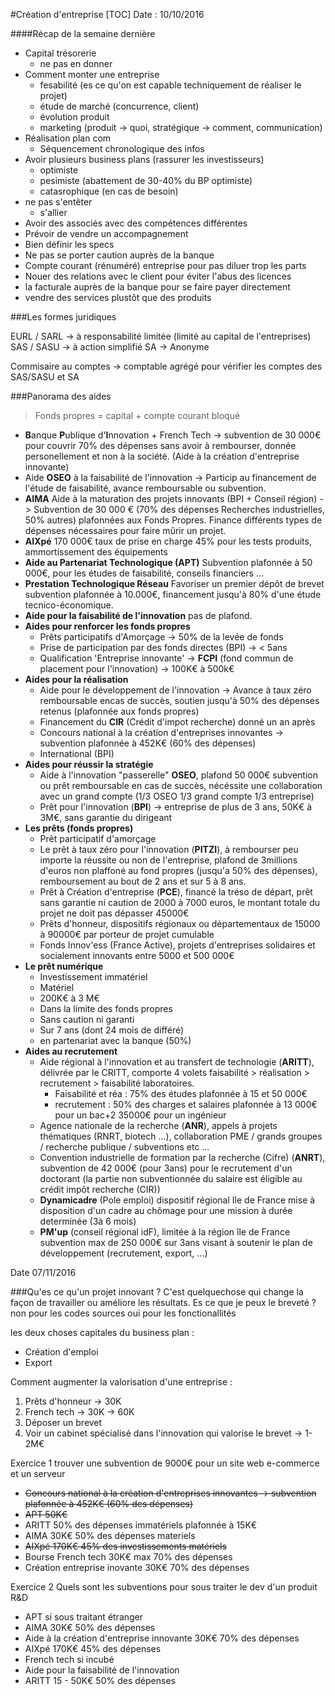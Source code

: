 
#Création d'entreprise
[TOC]
Date : 10/10/2016

####Récap de la semaine dernière
* Capital trésorerie
    * ne pas en donner
* Comment monter une entreprise
    * fesabilité (es ce qu'on est capable techniquement de réaliser le projet)
    * étude de marché (concurrence, client)
    * évolution produit
    * marketing (produit -> quoi, stratégique -> comment, communication)
* Réalisation plan com
    * Séquencement chronologique des infos
* Avoir plusieurs business plans (rassurer les investisseurs)
    * optimiste
    * pesimiste (abattement de 30-40% du BP optimiste)
    * catasrophique (en cas de besoin)
* ne pas s'entêter
    * s'allier
* Avoir des associés avec des compétences différentes
* Prévoir de vendre un accompagnement
* Bien définir les specs
* Ne pas se porter caution auprès de la banque
* Compte courant (rénuméré) entreprise pour pas diluer trop les parts
* Nouer des relations avec le client pour éviter l'abus des licences
* la facturale auprès de la banque pour se faire payer directement
* vendre des services plustôt que des produits


###Les formes juridiques

EURL / SARL -> à responsabilité limitée (limité au capital de l'entreprises)
SAS / SASU -> à action simplifié
SA -> Anonyme

Commisaire au comptes -> comptable agrégé pour vérifier les comptes des SAS/SASU et SA

###Panorama des aides

>Fonds propres = capital + compte courant bloqué

* **B**anque **P**ublique d'**I**nnovation  + French Tech -> subvention de 30 000€ pour couvrir 70% des dépenses sans avoir à rembourser, donnée personellement et non à la société. (Aide à la création d'entreprise innovante)
* Aide **OSEO** à la faisabilité de l'innovation -> Particip au financement de l'étude de faisabilité, avance remboursable ou subvention.
* **AIMA** Aide à la maturation des projets innovants (BPI + Conseil région) -> Subvention de 30 000 € (70% des dépenses Recherches industrielles, 50% autres) plafonnées aux Fonds Propres. Finance différents types de dépenses nécessaires pour faire mûrir un projet.
* **AIXpé** 170 000€ taux de prise en charge 45% pour les tests produits, ammortissement des équipements
* **Aide au Partenariat Technologique (APT)** Subvention plafonnée à 50 000€, pour les études de faisabilité, conseils financiers ...
* **Prestation Technologique Réseau** Favoriser un premier dépôt de brevet subvention plafonnée à 10.000€, financement jusqu'à 80% d'une étude tecnico-économique.
* **Aide pour la faisabilité de l'innovation** pas de plafond.
* **Aides pour renforcer les fonds propres**
    * Prêts participatifs d'Amorçage -> 50% de la levée de fonds
    * Prise de participation par des fonds directes (BPI) -> < 5ans
    * Qualification 'Entreprise innovante' -> **FCPI** (fond commun de placement pour l'innovation) -> 100K€ à 500k€
* **Aides pour la réalisation**
    * Aide pour le développement de l'innovation -> Avance à taux zéro remboursable encas de succès, soutien jusqu'à 50% des dépenses retenus (plafonnée aux fonds propres)
    * Financement du **CIR** (Crédit d'impot recherche) donné un an après
    * Concours national à la création d'entreprises innovantes -> subvention plafonnée à 452K€ (60% des dépenses)
    * International (BPI)
* **Aides pour réussir la stratégie**
   * Aide à l'innovation "passerelle" **OSEO**, plafond 50 000€ subvention ou prêt remboursable en cas de succès, nécéssite une collaboration avec un grand compte (1/3 OSEO 1/3 grand compte 1/3 entreprise)
   * Prêt pour l'innovation (**BPI**) -> entreprise de plus de 3 ans, 50K€ à 3M€, sans garantie du dirigeant
* **Les prêts (fonds propres)**
    * Prêt participatif d'amorçage
    * Le prêt à taux zéro pour l'innovation (**PITZI**), à rembourser peu importe la réussite ou non de l'entreprise, plafond de 3millions d'euros non plaffoné au fond propres (jusqu'a 50% des dépenses), remboursement au bout de 2 ans et sur 5 à 8 ans.
    * Prêt à Création d'entreprise (**PCE**), financé la tréso de départ, prêt sans garantie ni caution de 2000 à 7000 euros, le montant totale du projet ne doit pas dépasser 45000€
    * Prêts d'honneur, dispositifs régionaux ou départementaux de 15000 à 90000€ par porteur de projet cumulable
    * Fonds Innov'ess (France Active), projets d'entreprises solidaires et socialement innovants entre 5000 et 500 000€
* **Le prêt numérique**
    * Investissement immatériel
    * Matériel
    * 200K€ à 3 M€
    * Dans la limite des fonds propres
    * Sans caution ni garanti
    * Sur 7 ans (dont 24 mois de différé)
    * en partenariat avec la banque (50%)
* **Aides au recrutement**
    * Aide régional à l'innovation et au transfert de technologie (**ARITT**), délivrée par le CRITT, comporte 4 volets faisabilité > réalisation > recrutement > faisabilité laboratoires.
        * Faisabilité et réa : 75% des études plafonnée à 15 et 50 000€
        * recrutement : 50% des charges et salaires plafonnée à 13 000€ pour un bac+2 35000€ pour un ingénieur
    * Agence nationale de la recherche (**ANR**), appels à projets thématiques (RNRT, biotech ...), collaboration PME / grands groupes / recherche publique / subventions etc ...
    * Convention industrielle de formation par la recherche (Cifre) (**ANRT**), subvention de 42 000€ (pour 3ans) pour le recrutement d'un doctorant (la partie non subventionnée du salaire est éligible au crédit impôt recherche (CIR))
    * **Dynamicadre** (Pole emploi) dispositif régional Ile de France mise à disposition d'un cadre au chômage pour une mission à durée determinée (3à 6 mois)
    * **PM'up** (conseil régional idF), limitée à la région île de France subvention max de 250 000€ sur 3ans visant à soutenir le plan de développement (recrutement, export, ...)


Date 07/11/2016

###Qu'es ce qu'un projet innovant ?
C'est quelquechose qui change la façon de travailler ou améliore les résultats.
Es ce que je peux le breveté ?
non pour les codes sources
oui pour les fonctionallités

les deux choses capitales du business plan :
* Création d'emploi
* Export

Comment augmenter la valorisation d'une entreprise :
1. Prêts d'honneur -> 30K
2. French tech -> 30K -> 60K
3. Déposer un brevet
4. Voir un cabinet spécialisé dans l'innovation qui valorise le brevet -> 1-2M€

Exercice 1 trouver une subvention de 9000€ pour un site web e-commerce et un serveur
 * ~~Concours national à la création d'entreprises innovantes -> subvention plafonnée à 452K€ (60% des dépenses)~~
 * ~~APT 50K€~~
 * ARITT 50% des dépenses immatériels plafonnée à 15K€
 * AIMA 30K€ 50% des dépenses materiels
 * ~~AIXpé 170K€ 45% des investissements matériels~~
 * Bourse French tech 30K€ max 70% des dépenses
 * Création entreprise inovante 30K€ 70% des dépenses

Exercice 2 Quels sont les subventions pour sous traiter le dev d'un produit R&D
* APT si sous traitant étranger
* AIMA 30K€ 50% des dépenses
* Aide à la création d'entreprise innovante 30K€ 70% des dépenses
* AIXpé 170K€ 45% des dépenses
* French tech si incubé
* Aide pour la faisabilité de l'innovation
* ARITT 15 - 50K€ 50% des dépenses

